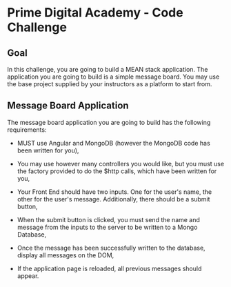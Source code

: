 # Prime Digital Academy - Code Challenge

## Goal 
In this challenge, you are going to build a MEAN stack application. The application you are going to build is a simple message board. You may use the base project supplied by your instructors as a platform to start from.

## Message Board Application
The message board application you are going to build has the following requirements:

* MUST use Angular and MongoDB (however the MongoDB code has been written for you),

* You may use however many controllers you would like, but you must use the factory provided to do the $http calls, which have been written for you,

* Your Front End should have two inputs. One for the user's name, the other for the user's message. Additionally, there should be a submit button,

* When the submit button is clicked, you must send the name and message from the inputs to the server to be written to a Mongo Database,

* Once the message has been successfully written to the database, display all messages on the DOM,

* If the application page is reloaded, all previous messages should appear.

